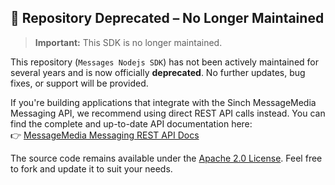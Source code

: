 ## 🚨 Repository Deprecated – No Longer Maintained

> **Important:** This SDK is no longer maintained.

This repository (`Messages Nodejs SDK`) has not been actively maintained for several years and is now officially **deprecated**. No further updates, bug fixes, or support will be provided.

If you're building applications that integrate with the Sinch MessageMedia Messaging API, we recommend using direct REST API calls instead. You can find the complete and up-to-date API documentation here:  
👉 [MessageMedia Messaging REST API Docs](https://messagemedia.github.io/documentation/#tag/Messages)

The source code remains available under the [Apache 2.0 License](https://www.apache.org/licenses/LICENSE-2.0). Feel free to fork and update it to suit your needs.
